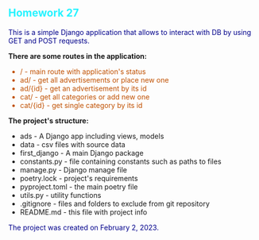<!DOCTYPE html>
<html>
  <head>
    <meta charset="utf-8">    
  </head>
  <body>
    <h2 style="color: #26f3ff">Homework 27</h2>
    <p style="color: darkblue">This is a simple Django application that allows to interact with DB by using GET and POST requests.</p>
    <p><b>There are some routes in the application:</b></p>
    <ul style="color: #c05000">
      <li>/ - main route with application's status</li>
      <li>ad/ - get all advertisements or place new one</li>
      <li>ad/{id} - get an advertisement by its id</li>
      <li>cat/ - get all categories or add new one</li>
      <li>cat/{id} - get single category by its id</li>
    </ul>
    <p><b>The project's structure:</b></p>
    <ul class="routes">
      <li>ads - A Django app including views, models</li>
      <li>data - csv files with source data</li>
      <li>first_django - A main Django package</li>
      <li>constants.py - file containing constants such as paths to files</li>
      <li>manage.py - Django manage file</li>
      <li>poetry.lock - project's requirements</li>
      <li>pyproject.toml - the main poetry file</li>
      <li>utils.py - utility functions</li>
      <li>.gitignore - files and folders to exclude from git repository</li>
      <li>README.md - this file with project info</li>
    </ul>
    <p style="color: darkblue">The project was created on February 2, 2023.</p>
  </body>
</html>